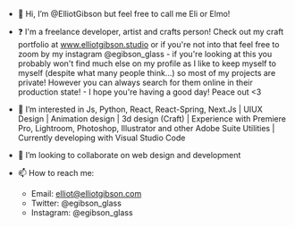 - 👋 Hi, I’m @ElliotGibson but feel free to call me Eli or Elmo!

- ❓ I'm a freelance developer, artist and crafts person! Check out my craft portfolio at www.elliotgibson.studio or if you're not into that feel free to zoom by my instagram @egibson_glass - if you're looking at this you probably won't find much else on my profile as I like to keep myself to myself (despite what many people think...) so most of my projects are private! However you can always search for them online in their production state! - I hope you're having a good day! Peace out <3

- 👀 I’m interested in Js, Python, React, React-Spring, Next.Js | UIUX Design | Animation design | 3d design (Craft) | Experience with Premiere Pro, Lightroom, Photoshop, Illustrator and other Adobe Suite Utilities | Currently developing with Visual Studio Code

- 💞️ I’m looking to collaborate on web design and development

- 📫 How to reach me:
    - Email: elliot@elliotgibson.com
    - Twitter: @egibson_glass
    - Instagram: @egibson_glass
